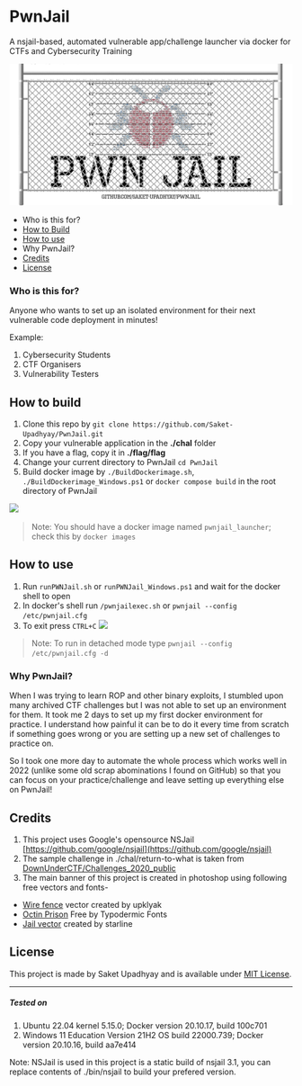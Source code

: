 # PwnJail
A nsjail-based, automated vulnerable app/challenge launcher via docker for CTFs and Cybersecurity Training

![](./.docs/pwnjail_banner.png)

* Who is this for?
* [How to Build](README.md#how-to-build)
* [How to use](README.md#how-to-use)
* Why PwnJail?
* [Credits](README.md#credits)
* [License](README.md#license)

### Who is this for?
Anyone who wants to set up an isolated environment for their next vulnerable code deployment in minutes!

Example:
1. Cybersecurity Students
2. CTF Organisers
3. Vulnerability Testers

## How to build

1. Clone this repo by `git clone https://github.com/Saket-Upadhyay/PwnJail.git`
2. Copy your vulnerable application in the **./chal** folder
3. If you have a flag, copy it in **./flag/flag**
4. Change your current directory to PwnJail `cd PwnJail`
5. Build docker image by `./BuildDockerimage.sh`, `./BuildDockerimage_Windows.ps1` or `docker compose build` in the root directory of PwnJail

![](./.docs/pwnjailbuild.gif)

> Note: You should have a docker image named `pwnjail_launcher`; check this by `docker images`

## How to use
1. Run `runPWNJail.sh` or `runPWNJail_Windows.ps1` and wait for the docker shell to open
2. In docker's shell run `/pwnjailexec.sh` or `pwnjail --config /etc/pwnjail.cfg`
3. To exit press `CTRL+C`
![](./.docs/pwnjailrun.gif)
> Note: To run in detached mode type `pwnjail --config /etc/pwnjail.cfg -d`


### Why PwnJail?
When I was trying to learn ROP and other binary exploits, I stumbled upon many archived CTF challenges but I was not able to set up an environment for them.
It took me 2 days to set up my first docker environment for practice. I understand how painful it can be to do it every time from scratch if something goes wrong or you are setting up a new set of challenges to practice on.

So I took one more day to automate the whole process which works well in 2022 (unlike some old scrap abominations I found on GitHub) so that you can focus on your practice/challenge and leave setting up everything else on PwnJail!


## Credits
1. This project uses Google's opensource NSJail [https://github.com/google/nsjail](https://github.com/google/nsjail)
2. The sample challenge in ./chal/return-to-what is taken from [DownUnderCTF/Challenges_2020_public](https://github.com/DownUnderCTF/Challenges_2020_public/tree/master/pwn/return-to-what)
3. The main banner of this project is created in photoshop using following free vectors and fonts-
* [Wire fence](https://www.freepik.com/free-vector/grid-fence-with-barbed-wire_10385677.htm) vector created by upklyak
* [Octin Prison](https://typodermicfonts.com/octin-prison/) Free by Typodermic Fonts
* [Jail vector](https://www.freepik.com/free-vector/chriminal-height-mugshot-lines-police-verification_10317724.htm) created by starline

## License

This project is made by Saket Upadhyay and is available under [MIT License](https://github.com/Saket-Upadhyay/PwnJail/blob/main/LICENSE).

---
##### Tested on
1. Ubuntu 22.04 kernel 5.15.0; Docker version 20.10.17, build 100c701
2. Windows 11 Education Version 21H2 OS build 22000.739; Docker version 20.10.16, build aa7e414

Note: NSJail is used in this project is a static build of nsjail 3.1, you can replace contents of ./bin/nsjail to build your prefered version.
